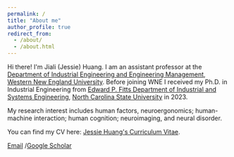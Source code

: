 ```yaml
---
permalink: /
title: "About me"
author_profile: true
redirect_from: 
  - /about/
  - /about.html
---
```


Hi there! I'm Jiali (Jessie) Huang. I am an assistant professor at the [Department of Industrial Engineering and Engineering Management](https://wne.edu/engineering/departments/industrial-engineering-and-engineering-management/index.cfm), [Western New England University](https://wne.edu/). Before joining WNE I received my Ph.D. in Industrial Engineering from [Edward P. Fitts Department of Industrial and Systems Engineering](https://www.ise.ncsu.edu/), [North Carolina State University](https://www.ncsu.edu/) in 2023. 

My research interest includes human factors, neuroergonomics; human-machine interaction; human cognition; neuroimaging, and neural disorder. 

You can find my CV here: [Jessie Huang's Curriculum Vitae]().

[Email](mailto:jiali.huang@wne.edu) /[Google Scholar](https://scholar.google.com/citations?user=VnNH4kAAAAAJ&hl=en)
